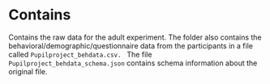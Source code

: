 # Contains 
Contains the raw data for the adult experiment.
The folder also contains the behavioral/demographic/questionnaire data from the participants in a file called `Pupilproject_behdata.csv. `
The file `Pupilproject_behdata_schema.json` contains schema information about the original file.
